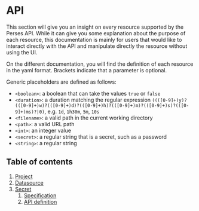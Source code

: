 # API

This section will give you an insight on every resource supported by the Perses API. While it can give you some
explanation about the purpose of each resource, this documentation is mainly for users that would like to interact
directly with the API and manipulate directly the resource without using the UI.

On the different documentation, you will find the definition of each resource in the yaml format.
Brackets indicate that a parameter is optional.

Generic placeholders are defined as follows:

* `<boolean>`: a boolean that can take the values `true` or `false`
* `<duration>`: a duration matching the regular expression `((([0-9]+)y)?(([0-9]+)w)?(([0-9]+)d)?(([0-9]+)h)?(([0-9]+)m)?(([0-9]+)s)?(([0-9]+)ms)?|0)`, e.g. `1d`, `1h30m`, `5m`, `10s`
* `<filename>`: a valid path in the current working directory
* `<path>`: a valid URL path
* `<int>`: an integer value
* `<secret>`: a regular string that is a secret, such as a password
* `<string>`: a regular string

## Table of contents

1. [Project](./project.md)
2. [Datasource](./datasource.md)
3. [Secret](./secret.md)
   1. [Specification](./secret.md#secret-specification)
   2. [API definition](./secret.md#api-definition)
